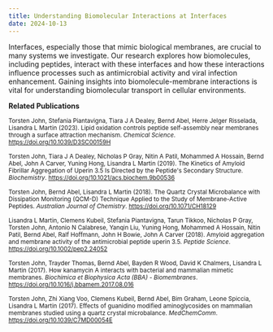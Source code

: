 ```yaml
---
title: Understanding Biomolecular Interactions at Interfaces
date: 2024-10-13
---
```


Interfaces, especially those that mimic biological membranes, are crucial to many systems we investigate. Our research explores how biomolecules, including peptides, interact with these interfaces and how these interactions influence processes such as antimicrobial activity and viral infection enhancement. Gaining insights into biomolecule-membrane interactions is vital for understanding biomolecular transport in cellular environments.

**Related Publications**

<sup>Torsten John, Stefania Piantavigna, Tiara J A Dealey, Bernd Abel, Herre Jelger Risselada, Lisandra L Martin (2023). Lipid oxidation controls peptide self-assembly near membranes through a surface attraction mechanism. *Chemical Science*. https://doi.org/10.1039/D3SC00159H</sup>

<sup>Torsten John, Tiara J A Dealey, Nicholas P Gray, Nitin A Patil, Mohammed A Hossain, Bernd Abel, John A Carver, Yuning Hong, Lisandra L Martin (2019). The Kinetics of Amyloid Fibrillar Aggregation of Uperin 3.5 Is Directed by the Peptide's Secondary Structure. *Biochemistry*. https://doi.org/10.1021/acs.biochem.9b00536</sup>

<sup>Torsten John, Bernd Abel, Lisandra L Martin (2018). The Quartz Crystal Microbalance with Dissipation Monitoring (QCM-D) Technique Applied to the Study of Membrane-Active Peptides. *Australian Journal of Chemistry*. https://doi.org/10.1071/CH18129</sup>

<sup>Lisandra L Martin, Clemens Kubeil, Stefania Piantavigna, Tarun Tikkoo, Nicholas P Gray, Torsten John, Antonio N Calabrese, Yanqin Liu, Yuning Hong, Mohammed A Hossain, Nitin Patil, Bernd Abel, Ralf Hoffmann, John H Bowie, John A Carver (2018). Amyloid aggregation and membrane activity of the antimicrobial peptide uperin 3.5. *Peptide Science*. https://doi.org/10.1002/pep2.24052</sup>

<sup>Torsten John, Trayder Thomas, Bernd Abel, Bayden R Wood, David K Chalmers, Lisandra L Martin (2017). How kanamycin A interacts with bacterial and mammalian mimetic membranes. *Biochimica et Biophysica Acta (BBA) - Biomembranes*. https://doi.org/10.1016/j.bbamem.2017.08.016</sup>

<sup>Torsten John, Zhi Xiang Voo, Clemens Kubeil, Bernd Abel, Bim Graham, Leone Spiccia, Lisandra L Martin (2017). Effects of guanidino modified aminoglycosides on mammalian membranes studied using a quartz crystal microbalance. *MedChemComm*. https://doi.org/10.1039/C7MD00054E</sup>